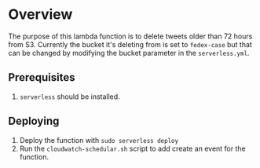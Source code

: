 # Overview

The purpose of this lambda function is to delete tweets older than 72 hours from S3. Currently the bucket it's deleting from is set to `fedex-case` but that can be changed by modifying the bucket parameter in the `serverless.yml`.

## Prerequisites
1. `serverless` should be installed.

## Deploying
1. Deploy the function with `sudo serverless deploy`
2. Run the `cloudwatch-schedular.sh` script to add create an event for the function.

